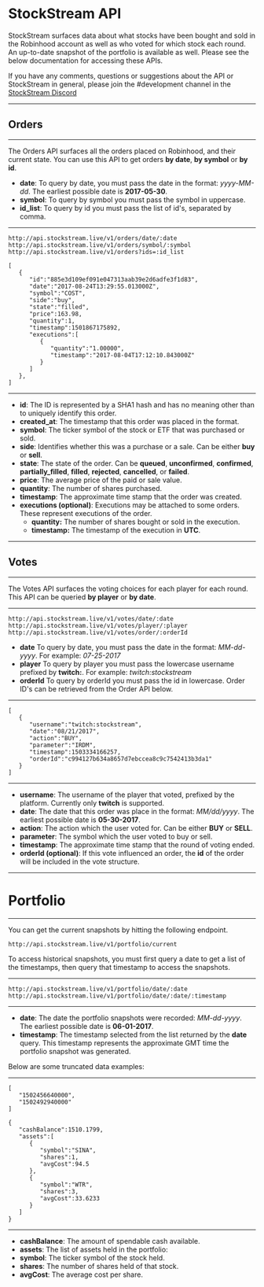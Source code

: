 # StockStream API

StockStream surfaces data about what stocks have been bought and sold in the Robinhood account as well as who voted for which stock each round. An up-to-date snapshot of the portfolio is available as well. Please see the below documentation for accessing these APIs.


If you have any comments, questions or suggestions about the API or StockStream in general, please join the #development channel in the [StockStream Discord](https://discord.gg/xnrKgEj)

---
## Orders
---
The Orders API surfaces all the orders placed on Robinhood, and their current state. You can use this API to get orders **by date**, **by symbol** or **by id**.

* **date**: To query by date, you must pass the date in the format: *yyyy-MM-dd*. The earliest possible date is **2017-05-30**.
* **symbol**: To query by symbol you must pass the symbol in uppercase.
* **id_list**: To query by id you must pass the list of id's, separated by comma.

---
    http://api.stockstream.live/v1/orders/date/:date
    http://api.stockstream.live/v1/orders/symbol/:symbol
    http://api.stockstream.live/v1/orders?ids=:id_list

    [
       {
          "id":"885e3d109ef091e047313aab39e2d6adfe3f1d83",
          "date":"2017-08-24T13:29:55.013000Z",
          "symbol":"COST",
          "side":"buy",
          "state":"filled",
          "price":163.98,
          "quantity":1,
          "timestamp":1501867175892,
          "executions":[
             {
                "quantity":"1.00000",
                "timestamp":"2017-08-04T17:12:10.843000Z"
             }
          ]
       },
    ]
---


 * **id**: The ID is represented by a SHA1 hash and has no meaning other than to uniquely identify this order.
 * **created_at**: The timestamp that this order was placed in the format.
 * **symbol**: The ticker symbol of the stock or ETF that was purchased or sold.
 * **side**: Identifies whether this was a purchase or a sale. Can be either **buy** or **sell**.
 * **state**: The state of the order. Can be **queued**, **unconfirmed**, **confirmed**, **partially_filled**, **filled**, **rejected**, **cancelled**, or **failed**.
 * **price**: The average price of the paid or sale value.
 * **quantity**: The number of shares purchased.
 * **timestamp**: The approximate time stamp that the order was created.
 * **executions (optional)**: Executions may be attached to some orders. These represent executions of the order.
   * **quantity:** The number of shares bought or sold in the execution.
   * **timestamp:** The timestamp of the execution in **UTC**.

---
## Votes
---

The Votes API surfaces the voting choices for each player for each round. This API can be queried **by player** or **by date**.

---
    http://api.stockstream.live/v1/votes/date/:date
    http://api.stockstream.live/v1/votes/player/:player
    http://api.stockstream.live/v1/votes/order/:orderId

 * **date** To query by date, you must pass the date in the format: *MM-dd-yyyy*. For example: *07-25-2017*
 * **player** To query by player you must pass the lowercase username prefixed by **twitch:**. For example: *twitch:stockstream*
 * **orderId** To query by orderId you must pass the id in lowercase. Order ID's can be retrieved from the Order API below.

---
    [
       {
          "username":"twitch:stockstream",
          "date":"08/21/2017",
          "action":"BUY",
          "parameter":"IRDM",
          "timestamp":1503334166257,
          "orderId":"c994127b634a8657d7ebccea8c9c7542413b3da1"
       }
    ]
---

* **username**: The username of the player that voted, prefixed by the platform. Currently only **twitch** is supported.
* **date**: The date that this order was place in the format: *MM/dd/yyyy*. The earliest possible date is **05-30-2017**.
* **action**: The action which the user voted for. Can be either **BUY** or **SELL**.
* **parameter**: The symbol which the user voted to buy or sell.
* **timestamp**: The approximate time stamp that the round of voting ended.
* **orderId (optional)**: If this vote influenced an order, the **id** of the order will be included in the vote structure.

---
# Portfolio
---
You can get the current snapshots by hitting the following endpoint.

    http://api.stockstream.live/v1/portfolio/current

To access historical snapshots, you must first query a date to get a list of the timestamps, then query that timestamp to access the snapshots.

---
    http://api.stockstream.live/v1/portfolio/date/:date
    http://api.stockstream.live/v1/portfolio/date/:date/:timestamp
---

 * **date**: The date the portfolio snapshots were recorded: *MM-dd-yyyy*. The earliest possible date is **06-01-2017**.
 * **timestamp**: The timestamp selected from the list returned by the **date** query. This timestamp represents the approximate GMT time the portfolio snapshot was generated.

Below are some truncated data examples:

---
    [
       "1502456640000",
       "1502492940000"
    ]

    {
       "cashBalance":1510.1799,
       "assets":[
          {
             "symbol":"SINA",
             "shares":1,
             "avgCost":94.5
          },
          {
             "symbol":"WTR",
             "shares":3,
             "avgCost":33.6233
          }
       ]
    }
---


 * **cashBalance**: The amount of spendable cash available.
 * **assets**: The list of assets held in the portfolio:
  * **symbol**: The ticker symbol of the stock held.
  * **shares**: The number of shares held of that stock.
  * **avgCost**: The average cost per share.
